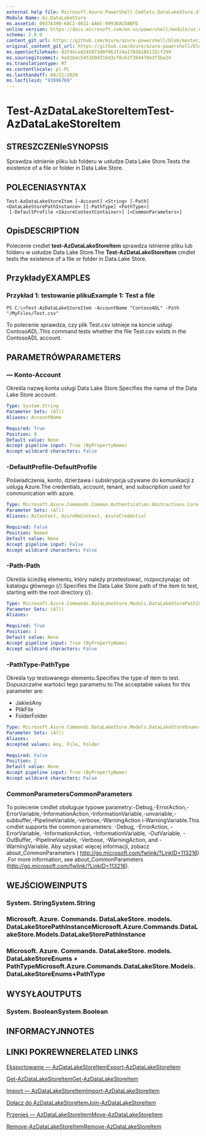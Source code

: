 ```yaml
---
external help file: Microsoft.Azure.PowerShell.Cmdlets.DataLakeStore.dll-Help.xml
Module Name: Az.DataLakeStore
ms.assetid: 0937A390-6AC2-4611-AA6C-99936AC0ABFD
online version: https://docs.microsoft.com/en-us/powershell/module/az.datalakestore/test-azdatalakestoreitem
schema: 2.0.0
content_git_url: https://github.com/Azure/azure-powershell/blob/master/src/DataLakeStore/DataLakeStore/help/Test-AzDataLakeStoreItem.md
original_content_git_url: https://github.com/Azure/azure-powershell/blob/master/src/DataLakeStore/DataLakeStore/help/Test-AzDataLakeStoreItem.md
ms.openlocfilehash: 83f44ced24587340f063f24a17036184115cf299
ms.sourcegitcommit: 6a91b4c545350d316d3cf8c62f384478e3f3ba24
ms.translationtype: MT
ms.contentlocale: pl-PL
ms.lasthandoff: 04/21/2020
ms.locfileid: "93896769"
---
```

# <span data-ttu-id="3cf52-101">Test-AzDataLakeStoreItem</span><span class="sxs-lookup"><span data-stu-id="3cf52-101">Test-AzDataLakeStoreItem</span></span>

## <span data-ttu-id="3cf52-102">STRESZCZENIe</span><span class="sxs-lookup"><span data-stu-id="3cf52-102">SYNOPSIS</span></span>
<span data-ttu-id="3cf52-103">Sprawdza istnienie pliku lub folderu w usłudze Data Lake Store.</span><span class="sxs-lookup"><span data-stu-id="3cf52-103">Tests the existence of a file or folder in Data Lake Store.</span></span>

## <span data-ttu-id="3cf52-104">POLECENIA</span><span class="sxs-lookup"><span data-stu-id="3cf52-104">SYNTAX</span></span>

```
Test-AzDataLakeStoreItem [-Account] <String> [-Path] <DataLakeStorePathInstance> [[-PathType] <PathType>]
 [-DefaultProfile <IAzureContextContainer>] [<CommonParameters>]
```

## <span data-ttu-id="3cf52-105">Opis</span><span class="sxs-lookup"><span data-stu-id="3cf52-105">DESCRIPTION</span></span>
<span data-ttu-id="3cf52-106">Polecenie cmdlet **test-AzDataLakeStoreItem** sprawdza istnienie pliku lub folderu w usłudze Data Lake Store.</span><span class="sxs-lookup"><span data-stu-id="3cf52-106">The **Test-AzDataLakeStoreItem** cmdlet tests the existence of a file or folder in Data Lake Store.</span></span>

## <span data-ttu-id="3cf52-107">Przykłady</span><span class="sxs-lookup"><span data-stu-id="3cf52-107">EXAMPLES</span></span>

### <span data-ttu-id="3cf52-108">Przykład 1: testowanie pliku</span><span class="sxs-lookup"><span data-stu-id="3cf52-108">Example 1: Test a file</span></span>
```
PS C:\>Test-AzDataLakeStoreItem -AccountName "ContosoADL" -Path "/MyFiles/Test.csv"
```

<span data-ttu-id="3cf52-109">To polecenie sprawdza, czy plik Test.csv istnieje na koncie usługi ContosoADL.</span><span class="sxs-lookup"><span data-stu-id="3cf52-109">This command tests whether the file Test.csv exists in the ContosoADL account.</span></span>

## <span data-ttu-id="3cf52-110">PARAMETRÓW</span><span class="sxs-lookup"><span data-stu-id="3cf52-110">PARAMETERS</span></span>

### <span data-ttu-id="3cf52-111">— Konto</span><span class="sxs-lookup"><span data-stu-id="3cf52-111">-Account</span></span>
<span data-ttu-id="3cf52-112">Określa nazwę konta usługi Data Lake Store.</span><span class="sxs-lookup"><span data-stu-id="3cf52-112">Specifies the name of the Data Lake Store account.</span></span>

```yaml
Type: System.String
Parameter Sets: (All)
Aliases: AccountName

Required: True
Position: 0
Default value: None
Accept pipeline input: True (ByPropertyName)
Accept wildcard characters: False
```

### <span data-ttu-id="3cf52-113">-DefaultProfile</span><span class="sxs-lookup"><span data-stu-id="3cf52-113">-DefaultProfile</span></span>
<span data-ttu-id="3cf52-114">Poświadczenia, konto, dzierżawa i subskrypcja używane do komunikacji z usługą Azure.</span><span class="sxs-lookup"><span data-stu-id="3cf52-114">The credentials, account, tenant, and subscription used for communication with azure.</span></span>

```yaml
Type: Microsoft.Azure.Commands.Common.Authentication.Abstractions.Core.IAzureContextContainer
Parameter Sets: (All)
Aliases: AzContext, AzureRmContext, AzureCredential

Required: False
Position: Named
Default value: None
Accept pipeline input: False
Accept wildcard characters: False
```

### <span data-ttu-id="3cf52-115">-Path</span><span class="sxs-lookup"><span data-stu-id="3cf52-115">-Path</span></span>
<span data-ttu-id="3cf52-116">Określa ścieżkę elementu, który należy przetestować, rozpoczynając od katalogu głównego (/).</span><span class="sxs-lookup"><span data-stu-id="3cf52-116">Specifies the Data Lake Store path of the item to test, starting with the root directory (/).</span></span>

```yaml
Type: Microsoft.Azure.Commands.DataLakeStore.Models.DataLakeStorePathInstance
Parameter Sets: (All)
Aliases:

Required: True
Position: 1
Default value: None
Accept pipeline input: True (ByPropertyName)
Accept wildcard characters: False
```

### <span data-ttu-id="3cf52-117">-PathType</span><span class="sxs-lookup"><span data-stu-id="3cf52-117">-PathType</span></span>
<span data-ttu-id="3cf52-118">Określa typ testowanego elementu.</span><span class="sxs-lookup"><span data-stu-id="3cf52-118">Specifies the type of item to test.</span></span>
<span data-ttu-id="3cf52-119">Dopuszczalne wartości tego parametru to:</span><span class="sxs-lookup"><span data-stu-id="3cf52-119">The acceptable values for this parameter are:</span></span>
- <span data-ttu-id="3cf52-120">Jakieś</span><span class="sxs-lookup"><span data-stu-id="3cf52-120">Any</span></span> 
- <span data-ttu-id="3cf52-121">Plik</span><span class="sxs-lookup"><span data-stu-id="3cf52-121">File</span></span> 
- <span data-ttu-id="3cf52-122">Folder</span><span class="sxs-lookup"><span data-stu-id="3cf52-122">Folder</span></span>

```yaml
Type: Microsoft.Azure.Commands.DataLakeStore.Models.DataLakeStoreEnums+PathType
Parameter Sets: (All)
Aliases:
Accepted values: Any, File, Folder

Required: False
Position: 2
Default value: None
Accept pipeline input: True (ByPropertyName)
Accept wildcard characters: False
```

### <span data-ttu-id="3cf52-123">CommonParameters</span><span class="sxs-lookup"><span data-stu-id="3cf52-123">CommonParameters</span></span>
<span data-ttu-id="3cf52-124">To polecenie cmdlet obsługuje typowe parametry:-Debug,-ErrorAction,-ErrorVariable,-InformationAction,-InformationVariable,-unvariable,-subbuffer,-PipelineVariable,-verbose,-WarningAction i-WarningVariable.</span><span class="sxs-lookup"><span data-stu-id="3cf52-124">This cmdlet supports the common parameters: -Debug, -ErrorAction, -ErrorVariable, -InformationAction, -InformationVariable, -OutVariable, -OutBuffer, -PipelineVariable, -Verbose, -WarningAction, and -WarningVariable.</span></span> <span data-ttu-id="3cf52-125">Aby uzyskać więcej informacji, zobacz about_CommonParameters ( http://go.microsoft.com/fwlink/?LinkID=113216) .</span><span class="sxs-lookup"><span data-stu-id="3cf52-125">For more information, see about_CommonParameters (http://go.microsoft.com/fwlink/?LinkID=113216).</span></span>

## <span data-ttu-id="3cf52-126">WEJŚCIOWE</span><span class="sxs-lookup"><span data-stu-id="3cf52-126">INPUTS</span></span>

### <span data-ttu-id="3cf52-127">System. String</span><span class="sxs-lookup"><span data-stu-id="3cf52-127">System.String</span></span>

### <span data-ttu-id="3cf52-128">Microsoft. Azure. Commands. DataLakeStore. models. DataLakeStorePathInstance</span><span class="sxs-lookup"><span data-stu-id="3cf52-128">Microsoft.Azure.Commands.DataLakeStore.Models.DataLakeStorePathInstance</span></span>

### <span data-ttu-id="3cf52-129">Microsoft. Azure. Commands. DataLakeStore. models. DataLakeStoreEnums + PathType</span><span class="sxs-lookup"><span data-stu-id="3cf52-129">Microsoft.Azure.Commands.DataLakeStore.Models.DataLakeStoreEnums+PathType</span></span>

## <span data-ttu-id="3cf52-130">WYSYŁA</span><span class="sxs-lookup"><span data-stu-id="3cf52-130">OUTPUTS</span></span>

### <span data-ttu-id="3cf52-131">System. Boolean</span><span class="sxs-lookup"><span data-stu-id="3cf52-131">System.Boolean</span></span>

## <span data-ttu-id="3cf52-132">INFORMACYJN</span><span class="sxs-lookup"><span data-stu-id="3cf52-132">NOTES</span></span>

## <span data-ttu-id="3cf52-133">LINKI POKREWNE</span><span class="sxs-lookup"><span data-stu-id="3cf52-133">RELATED LINKS</span></span>

[<span data-ttu-id="3cf52-134">Eksportowanie — AzDataLakeStoreItem</span><span class="sxs-lookup"><span data-stu-id="3cf52-134">Export-AzDataLakeStoreItem</span></span>](./Export-AzDataLakeStoreItem.md)

[<span data-ttu-id="3cf52-135">Get-AzDataLakeStoreItem</span><span class="sxs-lookup"><span data-stu-id="3cf52-135">Get-AzDataLakeStoreItem</span></span>](./Get-AzDataLakeStoreItem.md)

[<span data-ttu-id="3cf52-136">Import — AzDataLakeStoreItem</span><span class="sxs-lookup"><span data-stu-id="3cf52-136">Import-AzDataLakeStoreItem</span></span>](./Import-AzDataLakeStoreItem.md)

[<span data-ttu-id="3cf52-137">Dołącz do AzDataLakeStoreItem</span><span class="sxs-lookup"><span data-stu-id="3cf52-137">Join-AzDataLakeStoreItem</span></span>](./Join-AzDataLakeStoreItem.md)

[<span data-ttu-id="3cf52-138">Przenieś — AzDataLakeStoreItem</span><span class="sxs-lookup"><span data-stu-id="3cf52-138">Move-AzDataLakeStoreItem</span></span>](./Move-AzDataLakeStoreItem.md)

[<span data-ttu-id="3cf52-139">Remove-AzDataLakeStoreItem</span><span class="sxs-lookup"><span data-stu-id="3cf52-139">Remove-AzDataLakeStoreItem</span></span>](./Remove-AzDataLakeStoreItem.md)


